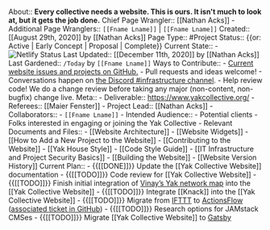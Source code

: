 About:: __Every collective needs a website. This is ours. It isn't much to look at, but it gets the job done.__
Chief Page Wrangler:: [[Nathan Acks]]
    - Additional Page Wranglers:: `[[Fname Lname]]` | `[[Fname Lname]]`
Created:: [[August 29th, 2020]] by [[Nathan Acks]]
Page Type:: #Project
Status:: {{or: Active | Early Concept | Proposal | Complete}}
Current State:: 
    - ![Netlify Status](https://api.netlify.com/api/v1/badges/943ff646-41b6-4b4b-ab86-a891698c72c7/deploy-status)
Last Updated:: [[December 11th, 2020]] by [[Nathan Acks]]
Last Gardened:: `/Today` by `[[Fname Lname]]`
Ways to Contribute::
    - [Current website issues and projects on GitHub.](https://github.com/The-Yak-Collective/yakcollective/issues)
    - Pull requests and ideas welcome!
        - Conversations happen on [the Discord #infrastructure channel](https://discord.com/channels/692111190851059762/704369362315772044).
    - Help review code! We do a change review before taking any major (non-content, non-bugfix) change live.
Meta::
    - Deliverable:: https://www.yakcollective.org/
    - Referees:: [[Maier Fenster]]
    - Project Lead:: [[Nathan Acks]]
    - Collaborators::
        - `[[Fname Lname]]`
    - Intended Audience::
        - Potential clients
        - Folks interested in engaging or joining the Yak Collective
    - Relevant Documents and Files::
        - [[Website Architecture]]
            - [[Website Widgets]]
            - [[How to Add a New Project to the Website]]
        - [[Contributing to the Website]]
            - [[Yak House Style]]
            - [[Code Style Guide]]
            - [[IT Infrastructure and Project Security Basics]]
            - [[Building the Website]]
        - [[Website Version History]]
Current Plan::
    - {{[[DONE]]}} Update the [[Yak Collective Website]] documentation
    - {{[[TODO]]}} Code review for [[Yak Collective Website]]
    - {{[[TODO]]}} Finish initial integration of [Vinay’s Yak network map](https://dataingestor.github.io/yakmap1/network/) into the [[Yak Collective Website]]
    - {{[[TODO]]}} Integrate [[Knack]] into the [[Yak Collective Website]]
    - {{[[TODO]]}} Migrate from [IFTTT](https://ifttt.com/) to [ActionsFlow](https://github.com/actionsflow/actionsflow) ([associated ticket in GitHub](https://github.com/The-Yak-Collective/yakcollective/issues/19))
    - {{[[TODO]]}} Research options for JAMstack CMSes
    - {{[[TODO]]}} Migrate [[Yak Collective Website]] to [Gatsby](https://www.gatsbyjs.com/)
